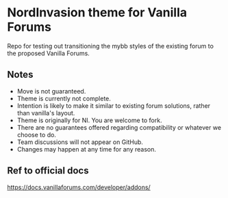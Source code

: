 # NordInvasion theme for Vanilla Forums

Repo for testing out transitioning the mybb styles of the existing forum to the proposed Vanilla Forums.

## Notes

* Move is not guaranteed.
* Theme is currently not complete.
* Intention is likely to make it similar to existing forum solutions, rather than vanilla's layout.
* Theme is originally for NI. You are welcome to fork.
* There are no guarantees offered regarding compatibility or whatever we choose to do.
* Team discussions will not appear on GitHub.
* Changes may happen at any time for any reason.

## Ref to official docs

https://docs.vanillaforums.com/developer/addons/
